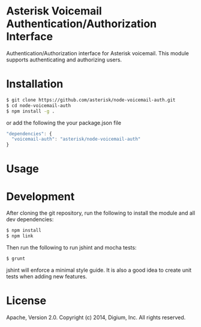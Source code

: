 # Asterisk Voicemail Authentication/Authorization Interface

Authentication/Authorization interface for Asterisk voicemail. This module supports authenticating and authorizing users.

# Installation

```bash
$ git clone https://github.com/asterisk/node-voicemail-auth.git
$ cd node-voicemail-auth
$ npm install -g .
```

or add the following the your package.json file

```JavaScript
"dependencies": {
  "voicemail-auth": "asterisk/node-voicemail-auth"
}
```

# Usage

# Development

After cloning the git repository, run the following to install the module and all dev dependencies:

```bash
$ npm install
$ npm link
```

Then run the following to run jshint and mocha tests:

```bash
$ grunt
```

jshint will enforce a minimal style guide. It is also a good idea to create unit tests when adding new features.

# License

Apache, Version 2.0. Copyright (c) 2014, Digium, Inc. All rights reserved.

